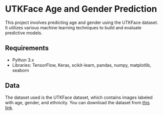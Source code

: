 # UTKFace Age and Gender Prediction
This project involves predicting age and gender using the UTKFace dataset. It utilizes various machine learning techniques to build and evaluate predictive models.

## Requirements
- Python 3.x
- Libraries: TensorFlow, Keras, scikit-learn, pandas, numpy, matplotlib, seaborn

## Data
The dataset used is the UTKFace dataset, which contains images labeled with age, gender, and ethnicity.
You can download the dataset from [this link](https://susanqq.github.io/UTKFace/).
